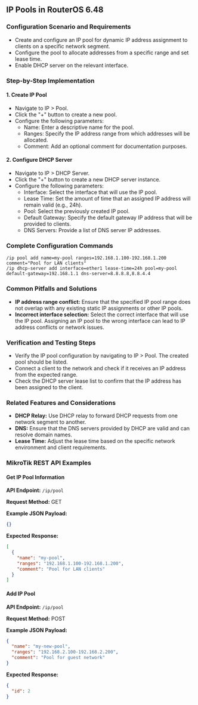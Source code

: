 ## IP Pools in RouterOS 6.48

### Configuration Scenario and Requirements

- Create and configure an IP pool for dynamic IP address assignment to clients on a specific network segment.
- Configure the pool to allocate addresses from a specific range and set lease time.
- Enable DHCP server on the relevant interface.

### Step-by-Step Implementation

#### 1. Create IP Pool

- Navigate to IP > Pool.
- Click the "+" button to create a new pool.
- Configure the following parameters:
    - Name: Enter a descriptive name for the pool.
    - Ranges: Specify the IP address range from which addresses will be allocated.
    - Comment: Add an optional comment for documentation purposes.

#### 2. Configure DHCP Server

- Navigate to IP > DHCP Server.
- Click the "+" button to create a new DHCP server instance.
- Configure the following parameters:
    - Interface: Select the interface that will use the IP pool.
    - Lease Time: Set the amount of time that an assigned IP address will remain valid (e.g., 24h).
    - Pool: Select the previously created IP pool.
    - Default Gateway: Specify the default gateway IP address that will be provided to clients.
    - DNS Servers: Provide a list of DNS server IP addresses.

### Complete Configuration Commands

```
/ip pool add name=my-pool ranges=192.168.1.100-192.168.1.200 comment="Pool for LAN clients"
/ip dhcp-server add interface=ether1 lease-time=24h pool=my-pool default-gateway=192.168.1.1 dns-server=8.8.8.8,8.8.4.4
```

### Common Pitfalls and Solutions

- **IP address range conflict:** Ensure that the specified IP pool range does not overlap with any existing static IP assignments or other IP pools.
- **Incorrect interface selection:** Select the correct interface that will use the IP pool. Assigning an IP pool to the wrong interface can lead to IP address conflicts or network issues.

### Verification and Testing Steps

- Verify the IP pool configuration by navigating to IP > Pool. The created pool should be listed.
- Connect a client to the network and check if it receives an IP address from the expected range.
- Check the DHCP server lease list to confirm that the IP address has been assigned to the client.

### Related Features and Considerations

- **DHCP Relay:** Use DHCP relay to forward DHCP requests from one network segment to another.
- **DNS:** Ensure that the DNS servers provided by DHCP are valid and can resolve domain names.
- **Lease Time:** Adjust the lease time based on the specific network environment and client requirements.

### MikroTik REST API Examples

#### Get IP Pool Information

**API Endpoint:** `/ip/pool`

**Request Method:** GET

**Example JSON Payload:**

```json
{}
```

**Expected Response:**

```json
[
  {
    "name": "my-pool",
    "ranges": "192.168.1.100-192.168.1.200",
    "comment": "Pool for LAN clients"
  }
]
```

#### Add IP Pool

**API Endpoint:** `/ip/pool`

**Request Method:** POST

**Example JSON Payload:**

```json
{
  "name": "my-new-pool",
  "ranges": "192.168.2.100-192.168.2.200",
  "comment": "Pool for guest network"
}
```

**Expected Response:**

```json
{
  "id": 2
}
```